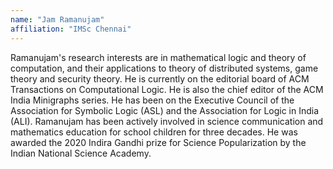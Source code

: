 ```yaml
---
name: "Jam Ramanujam"
affiliation: "IMSc Chennai"
---
```


Ramanujam's research interests are in mathematical logic and theory of computation, and their applications to theory of distributed systems, game theory and security theory. He is currently on the editorial board of ACM Transactions on Computational Logic. He is also the chief editor of the ACM India Minigraphs series. He has been on the Executive Council of the Association for Symbolic Logic (ASL) and the Association for Logic in India (ALI). 
Ramanujam has been actively involved in science communication and mathematics education for school children for three decades. He was awarded the 2020 Indira Gandhi prize for Science Popularization by the Indian National Science Academy.
